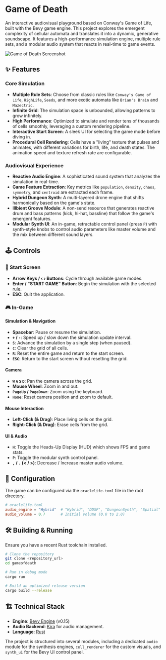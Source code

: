 # Game of Death

An interactive audiovisual playground based on Conway's Game of Life, built with the Bevy game engine. This project explores the emergent complexity of cellular automata and translates it into a dynamic, generative soundscape. It features a high-performance simulation engine, multiple rule sets, and a modular audio system that reacts in real-time to game events.

![Game of Death Screenshot](https://i.imgur.com/example.png)  <!-- Placeholder -->

## ✨ Features

### Core Simulation
- **Multiple Rule Sets**: Choose from classic rules like `Conway's Game of Life`, `HighLife`, `Seeds`, and more exotic automata like `Brian's Brain` and `Mazectric`.
- **Infinite Grid**: The simulation space is unbounded, allowing patterns to grow infinitely.
- **High Performance**: Optimized to simulate and render tens of thousands of cells smoothly, leveraging a custom rendering pipeline.
- **Interactive Start Screen**: A sleek UI for selecting the game mode before diving in.
- **Procedural Cell Rendering**: Cells have a "living" texture that pulses and animates, with different variations for birth, life, and death states. The animation speed and texture refresh rate are configurable.

### Audiovisual Experience
- **Reactive Audio Engine**: A sophisticated sound system that analyzes the simulation in real-time.
- **Game Feature Extraction**: Key metrics like `population`, `density`, `chaos`, `symmetry`, and `centroid` are extracted each frame.
- **Hybrid Dungeon Synth**: A multi-layered drone engine that shifts harmonically based on the game's state.
- **Illbient Groove Module**: A non-send resource that generates reactive drum and bass patterns (kick, hi-hat, bassline) that follow the game's emergent features.
- **Modular Synth UI**: An in-game, retractable control panel (press `P`) with synth-style knobs to control audio parameters like master volume and the mix between different sound layers.

## 🕹️ Controls

### 🚀 Start Screen
- **Arrow Keys / ‹ › Buttons**: Cycle through available game modes.
- **Enter / "START GAME" Button**: Begin the simulation with the selected rule.
- **ESC**: Quit the application.

### 🎮 In-Game
#### Simulation & Navigation
- **Spacebar**: Pause or resume the simulation.
- **`+` / `-`**: Speed up / slow down the simulation update interval.
- **`S`**: Advance the simulation by a single step (when paused).
- **`C`**: Clear the grid of all cells.
- **`R`**: Reset the entire game and return to the start screen.
- **`ESC`**: Return to the start screen without resetting the grid.

#### Camera
- **`W` `A` `S` `D`**: Pan the camera across the grid.
- **Mouse Wheel**: Zoom in and out.
- **`PageUp` / `PageDown`**: Zoom using the keyboard.
- **`Home`**: Reset camera position and zoom to default.

#### Mouse Interaction
- **Left-Click (& Drag)**: Place living cells on the grid.
- **Right-Click (& Drag)**: Erase cells from the grid.

#### UI & Audio
- **`H`**: Toggle the Heads-Up Display (HUD) which shows FPS and game stats.
- **`P`**: Toggle the modular synth control panel.
- **`,` / `.` (< / >)**: Decrease / Increase master audio volume.

## 🔧 Configuration

The game can be configured via the `oraclelife.toml` file in the root directory.

```toml
# oraclelife.toml
audio_engine = "Hybrid"  # "Hybrid", "DDSP", "DungeonSynth", "Spatial"
audio_volume = 0.7       # Initial volume (0.0 to 2.0)
```

## 🛠️ Building & Running

Ensure you have a recent Rust toolchain installed.

```bash
# Clone the repository
git clone <repository_url>
cd gameofdeath

# Run in debug mode
cargo run

# Build an optimized release version
cargo build --release
```

## 🏗️ Technical Stack

- **Engine**: [Bevy Engine](https://bevyengine.org/) (v0.15)
- **Audio Backend**: [Kira](https://kira.synthax.link/) for audio management.
- **Language**: [Rust](https://www.rust-lang.org/)

The project is structured into several modules, including a dedicated `audio` module for the synthesis engines, `cell_renderer` for the custom visuals, and `synth_ui` for the Bevy UI control panel. 